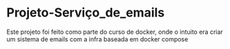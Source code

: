 # Projeto-Serviço_de_emails
Este projeto foi feito como parte do curso de docker, onde o intuito era criar um sistema de emails com a infra baseada em docker compose
